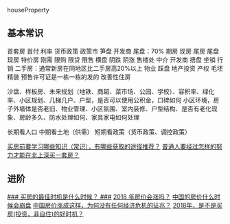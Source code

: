 houseProperty

## 基本常识 ##
首套房
首付
利率 货币政策
政策市 
笋盘 开发商
尾盘：70%
期房 现房 尾房
尾盘现房 特价房
刚需
限购 限贷 限售
横盘
阴跌 阴涨
售楼处 中介
开发商 捂盘
坐销 行销
二手房：通常新房在同地区比二手房高20%以上
物业
踩盘
地产投资
产权
毛坯 精装
预售许可证是一栋一栋的发的
改善性住房

沙盘、样板房、未来规划（地铁、商超、菜市场、公园、学校）、容积率、绿化率、小区规划、几梯几户、户型，是否可以使用公积金，口碑如何
小区环境，房子外墙体是否老旧、物业管理、小区氛围、室内装修、户型结构、是否有老化现象、房龄多久、防水处理如何、家具家电如何处理


长期看人口 中期看土地（供需） 短期看政策（货币政策、调控政策）

[买房前要学习哪些知识（常识），有哪些获取的途径推荐？](https://www.zhihu.com/question/28086367)
[普通人要经过怎样的努力才能在北上深买一套房？](https://www.zhihu.com/question/50281752/answer/128919363)


## 进阶 ##
[### 买房的最佳时机是什么时候？ ###](https://www.zhihu.com/question/26414129/answer/125711231)
[2018 年房价会涨吗？](https://www.zhihu.com/question/53369195/answer/240327006)
[中国的房价什么时候会崩盘](https://zhuanlan.zhihu.com/p/22824532)
[中国房价涨成这样，为何没有任何经济危机的征兆？](https://www.zhihu.com/question/56339355/answer/244423089)
[2018年，是不是买房(投资，非自住)的好时机？](https://www.zhihu.com/question/63483542/answer/277723673)